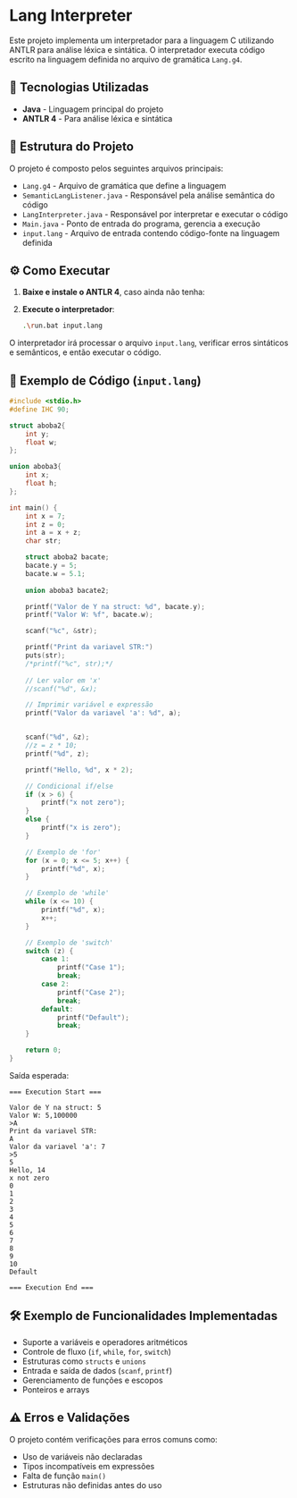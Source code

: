# Lang Interpreter

Este projeto implementa um interpretador para a linguagem C utilizando ANTLR para análise léxica e sintática. O interpretador executa código escrito na linguagem definida no arquivo de gramática `Lang.g4`.

## 📌 Tecnologias Utilizadas

- **Java** - Linguagem principal do projeto
- **ANTLR 4** - Para análise léxica e sintática

## 📜 Estrutura do Projeto

O projeto é composto pelos seguintes arquivos principais:

- `Lang.g4` - Arquivo de gramática que define a linguagem
- `SemanticLangListener.java` - Responsável pela análise semântica do código
- `LangInterpreter.java` - Responsável por interpretar e executar o código
- `Main.java` - Ponto de entrada do programa, gerencia a execução
- `input.lang` - Arquivo de entrada contendo código-fonte na linguagem definida

## ⚙️ Como Executar

1. **Baixe e instale o ANTLR 4**, caso ainda não tenha:
     
2. **Execute o interpretador**:
   ```sh
   .\run.bat input.lang
   ```

O interpretador irá processar o arquivo `input.lang`, verificar erros sintáticos e semânticos, e então executar o código.

## 🚀 Exemplo de Código (`input.lang`)

```c
#include <stdio.h>
#define IHC 90;

struct aboba2{
    int y;
    float w;
};

union aboba3{
    int x;
    float h;
};

int main() {
    int x = 7;
    int z = 0;
    int a = x + z;
    char str;

    struct aboba2 bacate;
    bacate.y = 5;
    bacate.w = 5.1;
    
    union aboba3 bacate2;

    printf("Valor de Y na struct: %d", bacate.y);
    printf("Valor W: %f", bacate.w);

    scanf("%c", &str);

    printf("Print da variavel STR:")
    puts(str);
    /*printf("%c", str);*/
    
    // Ler valor em 'x'
    //scanf("%d", &x);

    // Imprimir variável e expressão
    printf("Valor da variavel 'a': %d", a); 


    scanf("%d", &z);
    //z = z * 10;
    printf("%d", z);

    printf("Hello, %d", x * 2); 

    // Condicional if/else
    if (x > 6) {
        printf("x not zero");
    } 
    else {
        printf("x is zero");
    }

    // Exemplo de 'for'
    for (x = 0; x <= 5; x++) { 
        printf("%d", x);
    }

    // Exemplo de 'while'
    while (x <= 10) {
        printf("%d", x);
        x++;
    }

    // Exemplo de 'switch'
    switch (z) {
        case 1:
            printf("Case 1");
            break;
        case 2:
            printf("Case 2");
            break;
        default:
            printf("Default");
            break;
    }

    return 0;
}
```

Saída esperada:
```
=== Execution Start ===

Valor de Y na struct: 5
Valor W: 5,100000
>A
Print da variavel STR:
A
Valor da variavel 'a': 7
>5
5
Hello, 14
x not zero
0
1
2
3
4
5
6
7
8
9
10
Default

=== Execution End ===
```

## 🛠 Exemplo de Funcionalidades Implementadas

* Suporte a variáveis e operadores aritméticos
* Controle de fluxo (`if`, `while`, `for`, `switch`)
* Estruturas como `structs` e `unions`
* Entrada e saída de dados (`scanf`, `printf`)
* Gerenciamento de funções e escopos
* Ponteiros e arrays

## ⚠️ Erros e Validações

O projeto contém verificações para erros comuns como:
* Uso de variáveis não declaradas
* Tipos incompatíveis em expressões
* Falta de função `main()`
* Estruturas não definidas antes do uso
